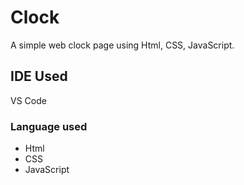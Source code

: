 # Clock
A simple web clock page using Html, CSS, JavaScript.

## IDE Used
VS Code
### Language used
* Html
* CSS
* JavaScript

